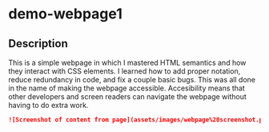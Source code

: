 # demo-webpage1

## Description

This is a simple webpage in which I mastered HTML semantics and how they interact with CSS elements. I learned how to add proper notation, reduce redundancy in code, and fix a couple basic bugs. This was all done in the name of making the webpage accessible. Accesibility means that other developers and screen readers can navigate the webpage without having to do extra work.

```md
![Screenshot of content from page](assets/images/webpage%20screenshot.png)
```
